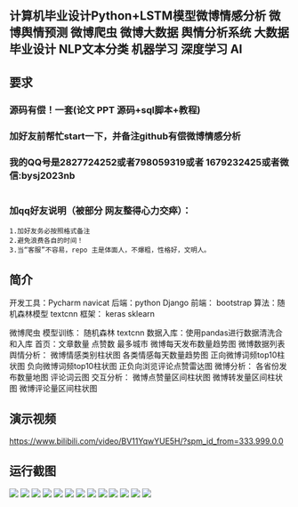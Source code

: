 ## 计算机毕业设计Python+LSTM模型微博情感分析 微博舆情预测 微博爬虫 微博大数据 舆情分析系统 大数据毕业设计 NLP文本分类 机器学习 深度学习 AI

## 要求
### 源码有偿！一套(论文 PPT 源码+sql脚本+教程)

### 
### 加好友前帮忙start一下，并备注github有偿微博情感分析
### 我的QQ号是2827724252或者798059319或者 1679232425或者微信:bysj2023nb

# 

### 加qq好友说明（被部分 网友整得心力交瘁）：
    1.加好友务必按照格式备注
    2.避免浪费各自的时间！
    3.当“客服”不容易，repo 主是体面人，不爆粗，性格好，文明人。
## 简介
开发工具：Pycharm navicat
后端：python Django
前端： bootstrap
算法：随机森林模型 textcnn
框架： keras sklearn

微博爬虫
模型训练：
随机森林
textcnn
数据入库：使用pandas进行数据清洗合和入库
首页：文章数量 点赞数 最多城市 微博每天发布数量趋势图
微博数据列表
舆情分析：
微博情感类别柱状图
各类情感每天数量趋势图
正向微博词频top10柱状图
负向微博词频top10柱状图
正负向浏览评论点赞雷达图
微博分析：
各省份发布数量地图
评论词云图
交互分析：
微博点赞量区间柱状图
微博转发量区间柱状图
微博评论量区间柱状图
## 演示视频
https://www.bilibili.com/video/BV11YqwYUE5H/?spm_id_from=333.999.0.0
## 运行截图
![](1.png)
![](2.png)
![](3.png)
![](4.png)
![](5.png)
![](6.png)
![](7.png)
![](8.png)
![](9.png)
![](10.png)
![](11.png)
![](12.png)
![](13.png)



